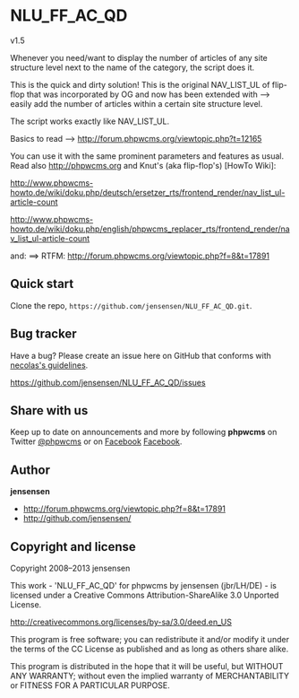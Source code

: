 NLU_FF_AC_QD
============
v1.5

Whenever you need/want to display the number of articles of any site structure level next to the name of the category, the script does it.

This is the quick and dirty solution!
This is the original NAV_LIST_UL of flip-flop that was incorporated by OG and now has been extended with
--> easily add the number of articles within a certain site structure level.

The script works exactly like NAV_LIST_UL.

Basics to read --> http://forum.phpwcms.org/viewtopic.php?t=12165

You can use it with the same prominent parameters and features as usual.
Read also <http://phpwcms.org> and Knut's (aka flip-flop's) [HowTo Wiki]:

http://www.phpwcms-howto.de/wiki/doku.php/deutsch/ersetzer_rts/frontend_render/nav_list_ul-article-count

http://www.phpwcms-howto.de/wiki/doku.php/english/phpwcms_replacer_rts/frontend_render/nav_list_ul-article-count

and: ==> RTFM: http://forum.phpwcms.org/viewtopic.php?f=8&t=17891

Quick start
-----------
Clone the repo, `https://github.com/jensensen/NLU_FF_AC_QD.git`.

Bug tracker
-----------

Have a bug? Please create an issue here on GitHub that conforms with [necolas's guidelines](https://github.com/necolas/issue-guidelines).

<https://github.com/jensensen/NLU_FF_AC_QD/issues>

Share with us
-------------

Keep up to date on announcements and more by following **phpwcms** on Twitter [@phpwcms](http://twitter.com/phpwcms) or on [Facebook](https://www.facebook.com/pages/phpwcms/162275020999) [Facebook](https://www.facebook.com/jens.bruckner.98).


Author
------

**jensensen**

+ <http://forum.phpwcms.org/viewtopic.php?f=8&t=17891>
+ <http://github.com/jensensen/>

Copyright and license
---------------------

Copyright 2008–2013 jensensen

This work - 'NLU_FF_AC_QD' for phpwcms by jensensen (jbr/LH/DE) - is licensed under a Creative Commons Attribution-ShareAlike 3.0 Unported License.

   <http://creativecommons.org/licenses/by-sa/3.0/deed.en_US>

This program is free software; you can redistribute it and/or
modify it under the terms of the CC License as published and as long as others share alike.

This program is distributed in the hope that it will be useful,
but WITHOUT ANY WARRANTY; without even the implied warranty of
MERCHANTABILITY or FITNESS FOR A PARTICULAR PURPOSE.
